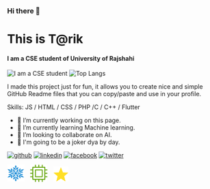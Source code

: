 ### Hi there 👋
# This is T@rik
#### I am a CSE student of University of Rajshahi
![I am a CSE student](https://th.bing.com/th/id/OIP.WCqK6XavZC3o_vWbiDsfxQAAAA?rs=1&pid=ImgDetMain)
![Top Langs](https://github-readme-stats.vercel.app/api/top-langs/?username=Ttoru140&langs_count=8)

I made this project just for fun, it allows you to create nice and simple GitHub Readme files that you can copy/paste and use in your profile.

Skills: JS / HTML / CSS / PHP /C / C++ / Flutter

- 🔭 I’m currently working on this page. 
- 🌱 I’m currently learning Machine learning.
- 👯 I’m looking to collaborate on AI.
- 🤡 I'm going to be a joker dya by day.




[<img src='https://cdn.jsdelivr.net/npm/simple-icons@3.0.1/icons/github.svg' alt='github' height='40'>](https://github.com/https://github.com/Ttoru140)  [<img src='https://cdn.jsdelivr.net/npm/simple-icons@3.0.1/icons/linkedin.svg' alt='linkedin' height='40'>](https://www.linkedin.com/in/https://www.linkedin.com/jobs//)  [<img src='https://cdn.jsdelivr.net/npm/simple-icons@3.0.1/icons/facebook.svg' alt='facebook' height='40'>](https://www.facebook.com/https://www.facebook.com/)  [<img src='https://cdn.jsdelivr.net/npm/simple-icons@3.0.1/icons/twitter.svg' alt='twitter' height='40'>](https://twitter.com/https://twitter.com/home)  

<a href='https://archiveprogram.github.com/'><img src='https://raw.githubusercontent.com/acervenky/animated-github-badges/master/assets/acbadge.gif' width='40' height='40'></a> <a href='https://docs.github.com/en/developers'><img src='https://raw.githubusercontent.com/acervenky/animated-github-badges/master/assets/devbadge.gif' width='40' height='40'></a> <a href='https://stars.github.com/'><img src='https://raw.githubusercontent.com/acervenky/animated-github-badges/master/assets/starbadge.gif' width='35' height='35'></a> 

